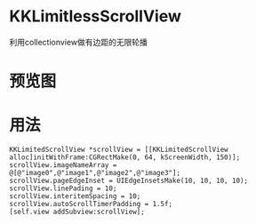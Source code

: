 # KKLimitlessScrollView
利用collectionview做有边距的无限轮播

# 预览图


# 用法

```
KKLimitedScrollView *scrollView = [[KKLimitedScrollView alloc]initWithFrame:CGRectMake(0, 64, kScreenWidth, 150)];
scrollView.imageNameArray = @[@"image0",@"image1",@"image2",@"image3"];
scrollView.pageEdgeInset = UIEdgeInsetsMake(10, 10, 10, 10);
scrollView.linePading = 10;
scrollView.interitemSpacing = 10;
scrollView.autoScrollTimerPadding = 1.5f;
[self.view addSubview:scrollView];
```
